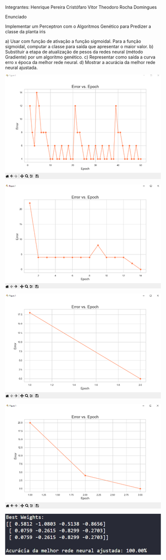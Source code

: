 Integrantes:
Henrique Pereira Cristófaro
Vitor Theodoro Rocha Domingues

Enunciado

Implementar um Perceptron com o Algoritmos Genético para Predizer a classe
da planta iris

a) Usar com função de ativação a função sigmoidal. Para a função sigmoidal,
computar a classe para saída que apresentar o maior valor.
b) Substituir a etapa de atualização de pesos da redes neural (método
Gradiente) por um algoritmo genético.
c) Representar como saída a curva erro x época da melhor rede neural.
d) Mostrar a acurácia da melhor rede neural ajustada.

![Gráfico 1](image.png)

![Gráfico 2](image-1.png)

![Gráfico 3](image-2.png)

![Gráfico 4](image-3.png)

![Saída do terminal](image-4.png)

